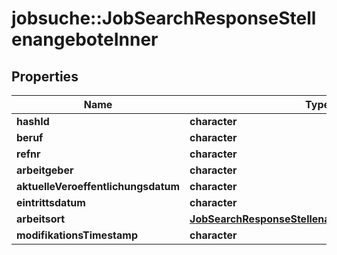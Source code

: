 # jobsuche::JobSearchResponseStellenangeboteInner


## Properties
Name | Type | Description | Notes
------------ | ------------- | ------------- | -------------
**hashId** | **character** |  | [optional] 
**beruf** | **character** |  | [optional] 
**refnr** | **character** |  | [optional] 
**arbeitgeber** | **character** |  | [optional] 
**aktuelleVeroeffentlichungsdatum** | **character** |  | [optional] 
**eintrittsdatum** | **character** |  | [optional] 
**arbeitsort** | [**JobSearchResponseStellenangeboteInnerArbeitsort**](JobSearchResponse_stellenangebote_inner_arbeitsort.md) |  | [optional] 
**modifikationsTimestamp** | **character** |  | [optional] 


